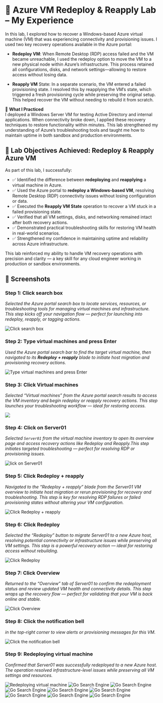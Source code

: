 # 🔄 Azure VM Redeploy & Reapply Lab – My Experience
In this lab, I explored how to recover a Windows-based Azure virtual machine (VM) that was experiencing connectivity and provisioning issues. I used two key recovery operations available in the Azure portal:

- **Redeploy VM**: When Remote Desktop (RDP) access failed and the VM became unreachable, I used the redeploy option to move the VM to a new physical node within Azure’s infrastructure. This process retained all configurations, disks, and network settings—allowing to restore access without losing data.

- **Reapply VM** State: In a separate scenario, the VM entered a failed provisioning state. I resolved this by reapplying the VM’s state, which triggered a fresh provisioning cycle while preserving the original setup. This helped recover the VM without needing to rebuild it from scratch.

🧪 **What I Practiced** <br> I deployed a Windows Server VM for testing Active Directory and internal applications. When connectivity broke down, I applied these recovery techniques to restore functionality within minutes. This lab strengthened my understanding of Azure’s troubleshooting tools and taught me how to maintain uptime in both sandbox and production environments.

## 🎯 Lab Objectives Achieved: Redeploy & Reapply Azure VM

As part of this lab, I successfully:

- ✅ Identified the difference between **redeploying** and **reapplying** a virtual machine in Azure.
- ✅ Used the Azure portal to **redeploy a Windows-based VM**, resolving Remote Desktop (RDP) connectivity issues without losing configuration or data.
- ✅ Executed the **Reapply VM State** operation to recover a VM stuck in a failed provisioning state.
- ✅ Verified that all VM settings, disks, and networking remained intact after both recovery actions.
- ✅ Demonstrated practical troubleshooting skills for restoring VM health in real-world scenarios.
- ✅ Strengthened my confidence in maintaining uptime and reliability across Azure infrastructure.

This lab reinforced my ability to handle VM recovery operations with precision and clarity — a key skill for any cloud engineer working in production or sandbox environments.

## 📸 Screenshots

### Step 1: Click search box  
_Selected the Azure portal search box to locate services, resources, or troubleshooting tools for managing virtual machines and infrastructure. This step kicks off your navigation flow — perfect for launching into redeploy, reapply, or tagging actions._

![Click search box](Screenshots/Begin%20VM.png)

### Step 2: Type virtual machines and press Enter  
_Used the Azure portal search bar to find the target virtual machine, then navigated to its **Redeploy + reapply** blade to initiate host migration and provisioning recovery actions._

![Type virtual machines and press Enter ](Screenshots/Type%20Virtual%20Machine%20.png)
### Step 3: Click Virtual machines  
_Selected “Virtual machines” from the Azure portal search results to access the VM inventory and begin redeploy or reapply recovery actions. This step launches your troubleshooting workflow — ideal for restoring access._

![ ](Screenshots/From%20Serach%20result%20press%20VM.png)

### Step 4: Click on Server01  
_Selected `Server01` from the virtual machine inventory to open its overview page and access recovery actions like Redeploy and Reapply.This step initiates targeted troubleshooting — perfect for resolving RDP or provisioning issues._

![lick on Server01](Screenshots/Select%20Redploying%20VM.png)

### Step 5: Click Redeploy + reapply  
_Navigated to the “Redeploy + reapply” blade from the Server01 VM overview to initiate host migration or rerun provisioning for recovery and troubleshooting. This step is key for resolving RDP failures or failed provisioning states without altering your VM configuration._

![Click Redeploy + reapply](Screenshots/Click%20Redploy%20and%20Reapply.png)

### Step 6: Click Redeploy  
_Selected the “Redeploy” button to migrate Server01 to a new Azure host, resolving potential connectivity or infrastructure issues while preserving all VM settings. This step is a powerful recovery action — ideal for restoring access without rebuilding._

![Click Redeploy ](Screenshots/Click%20Redploy.png)

### Step 7: Click Overview  
_Returned to the “Overview” tab of Server01 to confirm the redeployment status and review updated VM health and connectivity details. This step wraps up the recovery flow — perfect for validating that your VM is back online and stable._

![Click Overview ](Screenshots/Click%20Overview.png)

 ### Step 8: Click the notification bell 
_in the top-right corner to view alerts or provisioning messages for this VM._

![Click the notification bell](Screenshots/Click%20Notification%20Bell.png)

### Step 9: Redeploying virtual machine  
_Confirmed that Server01 was successfully redeployed to a new Azure host. The operation resolved infrastructure-level issues while preserving all VM settings and resources._

![Redeploying virtual machine ](Screenshots/Click%20Redploy%20VM.png)
![Go Search Engine](Screenshots/Click%20Redploy%20VM.png)
![Go Search Engine](Screenshots/Click%20Refresh.png)
![Go Search Engine](Screenshots/Click%20Refresh%20Again.png)
![Go Search Engine](Screenshots/To%20Replay%20Click%20Redploy%20&%20Reapply.png)
![Go Search Engine](Screenshots/Click%20Reapply.png)
![Go Search Engine](Screenshots/Click%20Notification%20Bell2.png)
![Go Search Engine](Screenshots/Click%20Reapply%20VM.png)
![Go Search Engine](Screenshots/To%20know%20the%20Status%20REFRESH.png)
